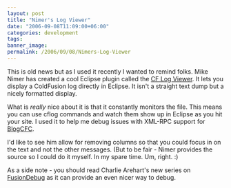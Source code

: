 ```yaml
---
layout: post
title: "Nimer's Log Viewer"
date: "2006-09-08T11:09:00+06:00"
categories: development 
tags: 
banner_image: 
permalink: /2006/09/08/Nimers-Log-Viewer
---
```


This is old news but as I used it recently I wanted to remind folks. Mike Nimer has created a cool Eclipse plugin called the <a href="http://www.mikenimer.com/eclipse/logviewer/index.cfm">CF Log Viewer</a>. It lets you display a ColdFusion log directly in Eclipse. It isn't a straight text dump but a nicely formatted display.

What is <i>really</i> nice about it is that it constantly monitors the file. This means you can use cflog commands and watch them show up in Eclipse as you hit your site. I used it to help me debug issues with XML-RPC support for <a href="http://www.blogcfc.com">BlogCFC</a>. 

I'd like to see him allow for removing columns so that you could focus in on the text and not the other messages. (But to be fair - Nimer provides the source so I could do it myself. In my spare time. Um, right. :)

As a side note - you should read Charlie Arehart's new series on <a href="http://carehart.org/blog/client/index.cfm/2006/9/6/fusiondebug_part1">FusionDebug</a> as it can provide an even nicer way to debug.